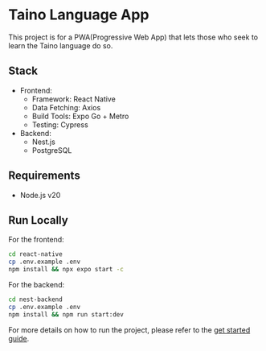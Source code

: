 # Taino Language App

<!-- TODO: Write more about the background of this project -->
This project is for a PWA(Progressive Web App) that lets those who seek to learn the Taino language do so. 

## Stack 
- Frontend:
    - Framework: React Native
    - Data Fetching: Axios
    - Build Tools: Expo Go + Metro
    - Testing: Cypress
- Backend:
    - Nest.js
    - PostgreSQL

## Requirements
- Node.js v20

## Run Locally
For the frontend:
```bash
cd react-native
cp .env.example .env
npm install && npx expo start -c
```

<!-- For the backend: -->
For the backend:
```bash
cd nest-backend
cp .env.example .env
npm install && npm run start:dev
```

For more details on how to run the project, please refer to the [get started guide](./docs/getting-started.md).

<!-- ## Contributors -->
